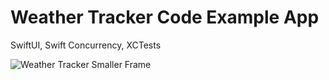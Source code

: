 # Weather Tracker Code Example App
SwiftUI, Swift Concurrency, XCTests

![Weather Tracker Smaller Frame](https://github.com/user-attachments/assets/5891d1f1-cc48-45fe-a96d-ca5d93c85418)
